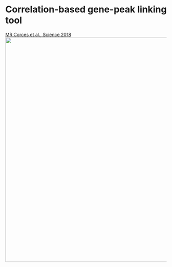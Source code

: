 # Correlation-based gene-peak linking tool

[MR Corces et al., Science 2018](https://www.science.org/doi/10.1126/science.aav1898)
<img src="https://github.com/keun-hong/gene-peak-linking/assets/43947916/a4b27b93-d2fd-44cd-afdd-b1cc9d898b13" width="700"><br>
